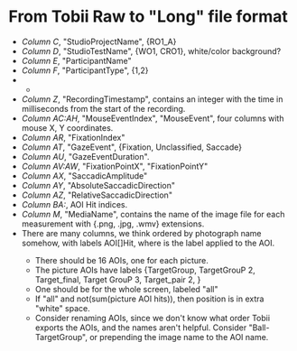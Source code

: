 # From Tobii Raw to "Long" file format

- *Column C*, "StudioProjectName", {RO1_A}
- *Column D*, "StudioTestName", {WO1, CRO1}, white/color background?
- *Column E*, "ParticipantName"
- *Column F*, "ParticipantType", {1,2}
- *
- *Column Z*, "RecordingTimestamp", contains an integer with the time in milliseconds from the start of the recording.
- *Column AC:AH*, "MouseEventIndex", "MouseEvent", four columns with mouse X, Y coordinates.
- *Column AR*, "FixationIndex"
- *Column AT*, "GazeEvent", {Fixation, Unclassified, Saccade}
- *Column AU*, "GazeEventDuration".
- *Column AV:AW*, "FixationPointX", "FixationPointY"
- *Column AX*, "SaccadicAmplitude"
- *Column AY*, "AbsoluteSaccadicDirection"
- *Column AZ*, "RelativeSaccadicDirection"
- *Column BA:*, AOI Hit indices.
- *Column M*, "MediaName", contains the name of the image file for each measurement with {.png, .jpg, .wmv} extensions.
- There are many columns, we think ordered by photograph name somehow, with labels AOI[<AOILBL>]Hit, where <AOILBL> is the label applied to the AOI.
    - There should be 16 AOIs, one for each picture.
    - The picture AOIs have labels {TargetGroup, TargetGrouP 2, Target_final, Target GrouP 3, Target_pair 2, }
    - One should be for the whole screen, labeled "all"
    - If "all" and not(sum(picture AOI hits)), then position is in extra "white" space.
    - Consider renaming AOIs, since we don't know what order Tobii exports the AOIs, and the names aren't helpful. Consider "Ball-TargetGroup", or prepending the image name to the AOI name.
